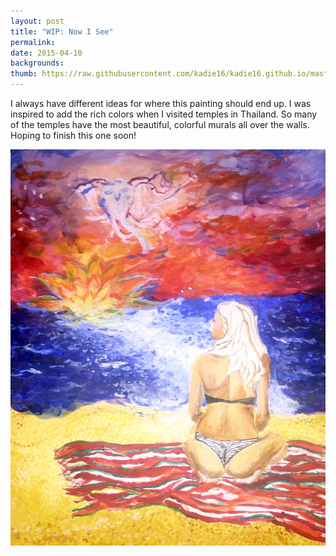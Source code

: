 ```yaml
---
layout: post
title: "WIP: Now I See" 
permalink:
date: 2015-04-10
backgrounds:
thumb: https://raw.githubusercontent.com/kadie16/kadie16.github.io/master/images/art/nowisee_current.jpg
---
```


I always have different ideas for where this painting should end up. I was inspired to add the rich colors when I visited temples in Thailand. So many of the temples have the most beautiful, colorful murals all over the walls. Hoping to finish this one soon! 

![boat](https://raw.githubusercontent.com/kadie16/kadie16.github.io/master/images/art/nowisee_current.jpg)